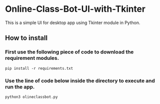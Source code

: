 # Online-Class-Bot-UI-with-Tkinter
This is a simple UI for desktop app using Tkinter module in Python.


## How to install
### First use the following piece of code to download the requirement modules.

```pip install -r requirements.txt```

### Use the line of code below inside the directory to execute and run the app.

```python3 olineclassbot.py```
